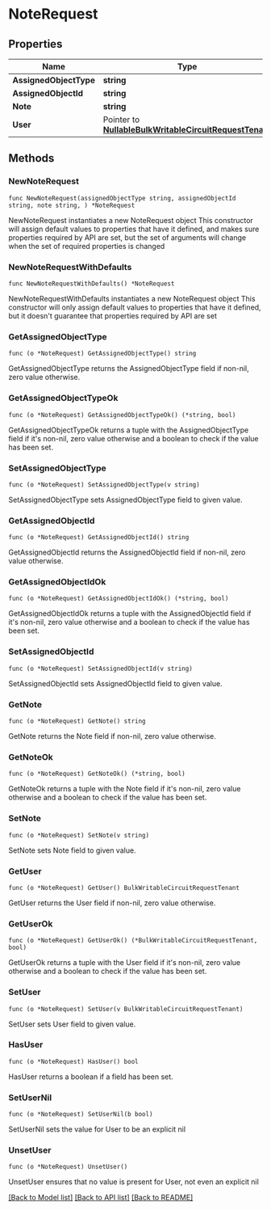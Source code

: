 # NoteRequest

## Properties

Name | Type | Description | Notes
------------ | ------------- | ------------- | -------------
**AssignedObjectType** | **string** |  | 
**AssignedObjectId** | **string** |  | 
**Note** | **string** |  | 
**User** | Pointer to [**NullableBulkWritableCircuitRequestTenant**](BulkWritableCircuitRequestTenant.md) |  | [optional] 

## Methods

### NewNoteRequest

`func NewNoteRequest(assignedObjectType string, assignedObjectId string, note string, ) *NoteRequest`

NewNoteRequest instantiates a new NoteRequest object
This constructor will assign default values to properties that have it defined,
and makes sure properties required by API are set, but the set of arguments
will change when the set of required properties is changed

### NewNoteRequestWithDefaults

`func NewNoteRequestWithDefaults() *NoteRequest`

NewNoteRequestWithDefaults instantiates a new NoteRequest object
This constructor will only assign default values to properties that have it defined,
but it doesn't guarantee that properties required by API are set

### GetAssignedObjectType

`func (o *NoteRequest) GetAssignedObjectType() string`

GetAssignedObjectType returns the AssignedObjectType field if non-nil, zero value otherwise.

### GetAssignedObjectTypeOk

`func (o *NoteRequest) GetAssignedObjectTypeOk() (*string, bool)`

GetAssignedObjectTypeOk returns a tuple with the AssignedObjectType field if it's non-nil, zero value otherwise
and a boolean to check if the value has been set.

### SetAssignedObjectType

`func (o *NoteRequest) SetAssignedObjectType(v string)`

SetAssignedObjectType sets AssignedObjectType field to given value.


### GetAssignedObjectId

`func (o *NoteRequest) GetAssignedObjectId() string`

GetAssignedObjectId returns the AssignedObjectId field if non-nil, zero value otherwise.

### GetAssignedObjectIdOk

`func (o *NoteRequest) GetAssignedObjectIdOk() (*string, bool)`

GetAssignedObjectIdOk returns a tuple with the AssignedObjectId field if it's non-nil, zero value otherwise
and a boolean to check if the value has been set.

### SetAssignedObjectId

`func (o *NoteRequest) SetAssignedObjectId(v string)`

SetAssignedObjectId sets AssignedObjectId field to given value.


### GetNote

`func (o *NoteRequest) GetNote() string`

GetNote returns the Note field if non-nil, zero value otherwise.

### GetNoteOk

`func (o *NoteRequest) GetNoteOk() (*string, bool)`

GetNoteOk returns a tuple with the Note field if it's non-nil, zero value otherwise
and a boolean to check if the value has been set.

### SetNote

`func (o *NoteRequest) SetNote(v string)`

SetNote sets Note field to given value.


### GetUser

`func (o *NoteRequest) GetUser() BulkWritableCircuitRequestTenant`

GetUser returns the User field if non-nil, zero value otherwise.

### GetUserOk

`func (o *NoteRequest) GetUserOk() (*BulkWritableCircuitRequestTenant, bool)`

GetUserOk returns a tuple with the User field if it's non-nil, zero value otherwise
and a boolean to check if the value has been set.

### SetUser

`func (o *NoteRequest) SetUser(v BulkWritableCircuitRequestTenant)`

SetUser sets User field to given value.

### HasUser

`func (o *NoteRequest) HasUser() bool`

HasUser returns a boolean if a field has been set.

### SetUserNil

`func (o *NoteRequest) SetUserNil(b bool)`

 SetUserNil sets the value for User to be an explicit nil

### UnsetUser
`func (o *NoteRequest) UnsetUser()`

UnsetUser ensures that no value is present for User, not even an explicit nil

[[Back to Model list]](../README.md#documentation-for-models) [[Back to API list]](../README.md#documentation-for-api-endpoints) [[Back to README]](../README.md)


